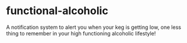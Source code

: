 functional-alcoholic
====================

A notification system to alert you when your keg is getting low, one less thing to remember in your high functioning alcoholic lifestyle!
